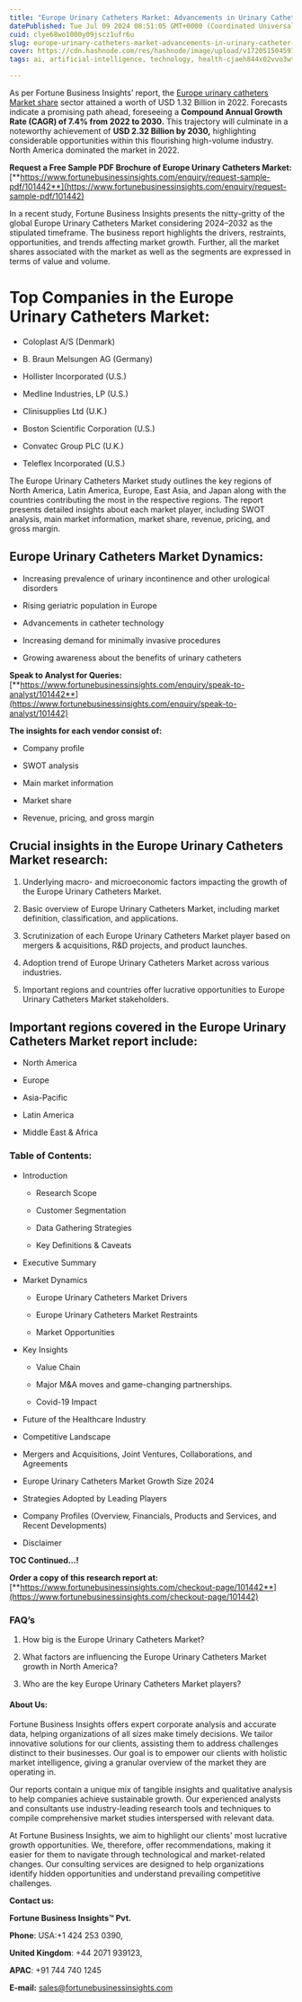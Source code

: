 ```yaml
---
title: "Europe Urinary Catheters Market: Advancements in Urinary Catheter Technologies"
datePublished: Tue Jul 09 2024 08:51:05 GMT+0000 (Coordinated Universal Time)
cuid: clye68wo1000y09jscz1ufr6u
slug: europe-urinary-catheters-market-advancements-in-urinary-catheter-technologies
cover: https://cdn.hashnode.com/res/hashnode/image/upload/v1720515045979/d7c25a03-0961-462e-8df9-e9e8f3c075dc.png
tags: ai, artificial-intelligence, technology, health-cjaeh844x02vvo3wtj5r2s75q, healthcare

---
```


As per Fortune Business Insights’ report, the [Europe urinary catheters Market share](https://www.fortunebusinessinsights.com/industry-reports/europe-urinary-catheters-market-101442) sector attained a worth of USD 1.32 Billion in 2022. Forecasts indicate a promising path ahead, foreseeing a **Compound Annual Growth Rate (CAGR) of 7.4% from 2022 to 2030.** This trajectory will culminate in a noteworthy achievement of **USD 2.32 Billion by 2030,** highlighting considerable opportunities within this flourishing high-volume industry. North America dominated the market in 2022.

**Request a Free Sample PDF Brochure of Europe Urinary Catheters Market:** [**https://www.fortunebusinessinsights.com/enquiry/request-sample-pdf/101442**](https://www.fortunebusinessinsights.com/enquiry/request-sample-pdf/101442)

In a recent study, Fortune Business Insights presents the nitty-gritty of the global Europe Urinary Catheters Market considering 2024–2032 as the stipulated timeframe. The business report highlights the drivers, restraints, opportunities, and trends affecting market growth. Further, all the market shares associated with the market as well as the segments are expressed in terms of value and volume.

# **Top Companies in the Europe Urinary Catheters Market:**

* Coloplast A/S (Denmark)
    
* B. Braun Melsungen AG (Germany)
    
* Hollister Incorporated (U.S.)
    
* Medline Industries, LP (U.S.)
    
* Clinisupplies Ltd (U.K.)
    
* Boston Scientific Corporation (U.S.)
    
* Convatec Group PLC (U.K.)
    
* Teleflex Incorporated (U.S.)
    

The Europe Urinary Catheters Market study outlines the key regions of North America, Latin America, Europe, East Asia, and Japan along with the countries contributing the most in the respective regions. The report presents detailed insights about each market player, including SWOT analysis, main market information, market share, revenue, pricing, and gross margin.

## Europe Urinary Catheters Market **Dynamics**:

* Increasing prevalence of urinary incontinence and other urological disorders
    
* Rising geriatric population in Europe
    
* Advancements in catheter technology
    
* Increasing demand for minimally invasive procedures
    
* Growing awareness about the benefits of urinary catheters
    

**Speak to Analyst for Queries:** [**https://www.fortunebusinessinsights.com/enquiry/speak-to-analyst/101442**](https://www.fortunebusinessinsights.com/enquiry/speak-to-analyst/101442)

**The insights for each vendor consist of:**

* Company profile
    
* SWOT analysis
    
* Main market information
    
* Market share
    
* Revenue, pricing, and gross margin
    

## **Crucial insights in the Europe Urinary Catheters Market research:**

1. Underlying macro- and microeconomic factors impacting the growth of the Europe Urinary Catheters Market.
    
2. Basic overview of Europe Urinary Catheters Market, including market definition, classification, and applications.
    
3. Scrutinization of each Europe Urinary Catheters Market player based on mergers & acquisitions, R&D projects, and product launches.
    
4. Adoption trend of Europe Urinary Catheters Market across various industries.
    
5. Important regions and countries offer lucrative opportunities to Europe Urinary Catheters Market stakeholders.
    

## **Important regions covered in the Europe Urinary Catheters Market report include:**

* North America
    
* Europe
    
* Asia-Pacific
    
* Latin America
    
* Middle East & Africa
    

### **Table of Contents:**

* Introduction
    
    * Research Scope
        
    * Customer Segmentation
        
    * Data Gathering Strategies
        
    * Key Definitions & Caveats
        
* Executive Summary
    
* Market Dynamics
    
    * Europe Urinary Catheters Market Drivers
        
    * Europe Urinary Catheters Market Restraints
        
    * Market Opportunities
        
* Key Insights
    
    * Value Chain
        
    * Major M&A moves and game-changing partnerships.
        
    * Covid-19 Impact
        
* Future of the Healthcare Industry
    
* Competitive Landscape
    
* Mergers and Acquisitions, Joint Ventures, Collaborations, and Agreements
    
* Europe Urinary Catheters Market Growth Size 2024
    
* Strategies Adopted by Leading Players
    
* Company Profiles (Overview, Financials, Products and Services, and Recent Developments)
    
* Disclaimer
    

**TOC Continued…!**

**Order a copy of this research report at:** [**https://www.fortunebusinessinsights.com/checkout-page/101442**](https://www.fortunebusinessinsights.com/checkout-page/101442)

### **FAQ’s**

1. How big is the Europe Urinary Catheters Market?
    
2. What factors are influencing the Europe Urinary Catheters Market growth in North America?
    
3. Who are the key Europe Urinary Catheters Market players?
    

#### **About Us:**

Fortune Business Insights offers expert corporate analysis and accurate data, helping organizations of all sizes make timely decisions. We tailor innovative solutions for our clients, assisting them to address challenges distinct to their businesses. Our goal is to empower our clients with holistic market intelligence, giving a granular overview of the market they are operating in.

Our reports contain a unique mix of tangible insights and qualitative analysis to help companies achieve sustainable growth. Our experienced analysts and consultants use industry-leading research tools and techniques to compile comprehensive market studies interspersed with relevant data.

At Fortune Business Insights, we aim to highlight our clients' most lucrative growth opportunities. We, therefore, offer recommendations, making it easier for them to navigate through technological and market-related changes. Our consulting services are designed to help organizations identify hidden opportunities and understand prevailing competitive challenges.

**Contact us:**

**Fortune Business Insights™ Pvt.**

**Phone**: USA:+1 424 253 0390,

**United Kingdom**: +44 2071 939123,

**APAC**: +91 744 740 1245

**E-mail:** [sales@fortunebusinessinsights.com](mailto:sales@fortunebusinessinsights.com)